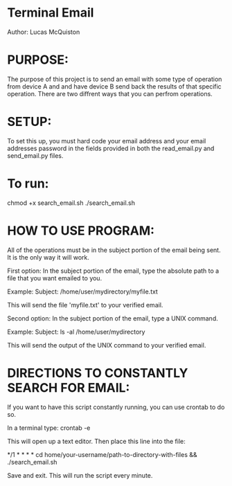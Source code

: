 # Terminal Email

Author: Lucas McQuiston

# PURPOSE:
The purpose of this project is to send an email with some type of operation from
device A and and have device B send back the results of that specific operation.
There are two diffrent ways that you can perfrom operations.


# SETUP:
To set this up, you must hard code your email address and your email addresses
password in the fields provided in both the read_email.py and send_email.py
files.

# To run:
chmod +x search_email.sh
./search_email.sh


# HOW TO USE PROGRAM: 
All of the operations must be in the subject portion of the email being sent. It
is the only way it will work.

First option:
In the subject portion of the email, type the absolute path to a file that you
want emailed to you.

Example:
Subject: /home/user/mydirectory/myfile.txt

This will send the file 'myfile.txt' to your verified email.


Second option:
In the subject portion of the email, type a UNIX command.

Example:
Subject: ls -al /home/user/mydirectory

This will send the output of the UNIX command to your verified email.


# DIRECTIONS TO CONSTANTLY SEARCH FOR EMAIL:
If you want to have this script constantly running, you can use crontab to do so.

In a terminal type:
crontab -e

This will open up a text editor. Then place this line into the file:

*/1 * * * *  cd home/your-username/path-to-directory-with-files && ./search_email.sh

Save and exit.
This will run the script every minute.
